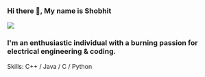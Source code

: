 ### Hi there 👋, My name is Shobhit
![]([https://tenor.com/view/sphere-electricity-shock-gif-16278312](https://gifdb.com/electricity))

### I'm an enthusiastic individual with a burning passion for electrical engineering & coding.


Skills: C++ / Java / C / Python




